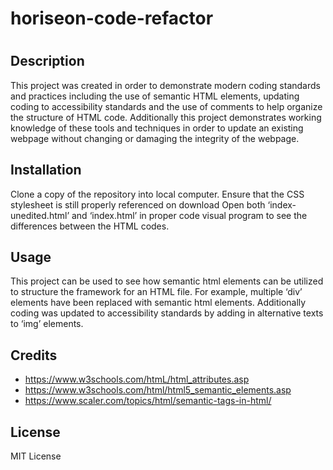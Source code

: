 # horiseon-code-refactor

# <Refactoring-Horiseon>

## Description

This project was created in order to demonstrate modern coding standards and practices including the use of semantic HTML elements, updating coding to accessibility standards and the use of comments to help organize the structure of HTML code. Additionally this project demonstrates working knowledge of these tools and techniques in order to update an existing webpage without changing or damaging the integrity of the webpage. 


## Installation

Clone a copy of the repository into local computer.
Ensure that the CSS stylesheet is still properly referenced on download
Open both ‘index-unedited.html’ and ‘index.html’ in proper code visual program to see the differences between the HTML codes. 

## Usage

This project can be used to see how semantic html elements can be utilized to structure the framework for an HTML file. For example, multiple ‘div’ elements have been replaced with semantic html elements. Additionally coding was updated to accessibility standards by adding in alternative texts to ‘img’ elements.


## Credits
* https://www.w3schools.com/htmL/html_attributes.asp
* https://www.w3schools.com/html/html5_semantic_elements.asp
* https://www.scaler.com/topics/html/semantic-tags-in-html/



## License

MIT License

